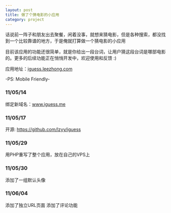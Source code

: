 ```yaml
---
layout: post
title: 做了个猜电影的小应用
category: project
---
```


话说前一阵子和朋友出去聚餐，闲着没事，就想来猜电影，但是各种搜索，都没找到一个比较靠谱的地方，于是俺就打算做一个猜电影的小应用

目前该应用的功能还很简单，就是你给出一段台词，让用户猜这段台词是哪部电影的。更多的后续功能正在悄悄开发中，欢迎使用和反馈 :)

应用地址：<a href="http://iguess.leezhong.com">iguess.leezhong.com</a>

-PS: Mobile Friendly-

### 11/05/14

绑定新域名：<a href="http://www.iguess.me">www.iguess.me</a>

### 11/05/17

开源: <a href="https://github.com/lzyy/iguess">https://github.com/lzyy/iguess</a>

### 11/05/29

用PHP重写了整个应用，放在自己的VPS上

### 11/05/30

添加了一组默认头像

### 11/06/04

添加了独立URL页面
添加了评论功能
